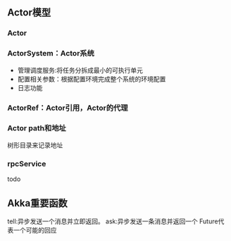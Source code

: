 ## Actor模型
### Actor
### ActorSystem：Actor系统
* 管理调度服务:将任务分拆成最小的可执行单元
* 配置相关参数：根据配置环境完成整个系统的环境配置
* 日志功能

### ActorRef：Actor引用，Actor的代理

### Actor path和地址
树形目录来记录地址

### rpcService
todo

## Akka重要函数
tell:异步发送一个消息并立即返回。
ask:异步发送一条消息并返回一个 Future代表一个可能的回应
